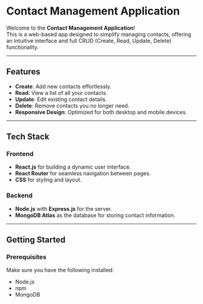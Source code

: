 # Contact Management Application

Welcome to the **Contact Management Application**!  
This is a web-based app designed to simplify managing contacts, offering an intuitive interface and full CRUD (Create, Read, Update, Delete) functionality.

---

## Features

- **Create**: Add new contacts effortlessly.  
- **Read**: View a list of all your contacts.  
- **Update**: Edit existing contact details.  
- **Delete**: Remove contacts you no longer need.  
- **Responsive Design**: Optimized for both desktop and mobile devices.

---

## Tech Stack

### Frontend
- **React.js** for building a dynamic user interface.
- **React Router** for seamless navigation between pages.
- **CSS** for styling and layout.

### Backend
- **Node.js** with **Express.js** for the server.
- **MongoDB Atlas** as the database for storing contact information.

---

## Getting Started

### Prerequisites
Make sure you have the following installed:
- Node.js
- npm
- MongoDB
